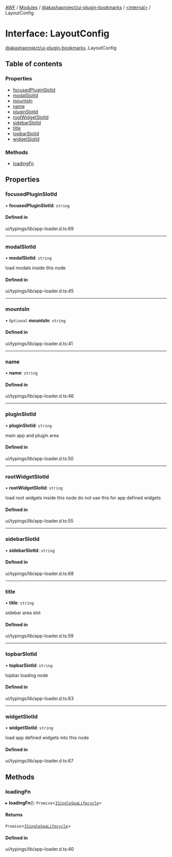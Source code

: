 [AWF](../README.md) / [Modules](../modules.md) / [@akashaproject/ui-plugin-bookmarks](../modules/akashaproject_ui_plugin_bookmarks.md) / [<internal\>](../modules/akashaproject_ui_plugin_bookmarks._internal_.md) / LayoutConfig

# Interface: LayoutConfig

[@akashaproject/ui-plugin-bookmarks](../modules/akashaproject_ui_plugin_bookmarks.md).[<internal>](../modules/akashaproject_ui_plugin_bookmarks._internal_.md).LayoutConfig

## Table of contents

### Properties

- [focusedPluginSlotId](akashaproject_ui_plugin_bookmarks._internal_.LayoutConfig.md#focusedpluginslotid)
- [modalSlotId](akashaproject_ui_plugin_bookmarks._internal_.LayoutConfig.md#modalslotid)
- [mountsIn](akashaproject_ui_plugin_bookmarks._internal_.LayoutConfig.md#mountsin)
- [name](akashaproject_ui_plugin_bookmarks._internal_.LayoutConfig.md#name)
- [pluginSlotId](akashaproject_ui_plugin_bookmarks._internal_.LayoutConfig.md#pluginslotid)
- [rootWidgetSlotId](akashaproject_ui_plugin_bookmarks._internal_.LayoutConfig.md#rootwidgetslotid)
- [sidebarSlotId](akashaproject_ui_plugin_bookmarks._internal_.LayoutConfig.md#sidebarslotid)
- [title](akashaproject_ui_plugin_bookmarks._internal_.LayoutConfig.md#title)
- [topbarSlotId](akashaproject_ui_plugin_bookmarks._internal_.LayoutConfig.md#topbarslotid)
- [widgetSlotId](akashaproject_ui_plugin_bookmarks._internal_.LayoutConfig.md#widgetslotid)

### Methods

- [loadingFn](akashaproject_ui_plugin_bookmarks._internal_.LayoutConfig.md#loadingfn)

## Properties

### focusedPluginSlotId

• **focusedPluginSlotId**: `string`

#### Defined in

ui/typings/lib/app-loader.d.ts:69

___

### modalSlotId

• **modalSlotId**: `string`

load modals inside this node

#### Defined in

ui/typings/lib/app-loader.d.ts:45

___

### mountsIn

• `Optional` **mountsIn**: `string`

#### Defined in

ui/typings/lib/app-loader.d.ts:41

___

### name

• **name**: `string`

#### Defined in

ui/typings/lib/app-loader.d.ts:46

___

### pluginSlotId

• **pluginSlotId**: `string`

main app and plugin area

#### Defined in

ui/typings/lib/app-loader.d.ts:50

___

### rootWidgetSlotId

• **rootWidgetSlotId**: `string`

load root widgets inside this node
do not use this for app defined widgets

#### Defined in

ui/typings/lib/app-loader.d.ts:55

___

### sidebarSlotId

• **sidebarSlotId**: `string`

#### Defined in

ui/typings/lib/app-loader.d.ts:68

___

### title

• **title**: `string`

sidebar area slot

#### Defined in

ui/typings/lib/app-loader.d.ts:59

___

### topbarSlotId

• **topbarSlotId**: `string`

topbar loading node

#### Defined in

ui/typings/lib/app-loader.d.ts:63

___

### widgetSlotId

• **widgetSlotId**: `string`

load app defined widgets into this node

#### Defined in

ui/typings/lib/app-loader.d.ts:67

## Methods

### loadingFn

▸ **loadingFn**(): `Promise`<[`ISingleSpaLifecycle`](akashaproject_ui_plugin_bookmarks._internal_.ISingleSpaLifecycle.md)\>

#### Returns

`Promise`<[`ISingleSpaLifecycle`](akashaproject_ui_plugin_bookmarks._internal_.ISingleSpaLifecycle.md)\>

#### Defined in

ui/typings/lib/app-loader.d.ts:40
